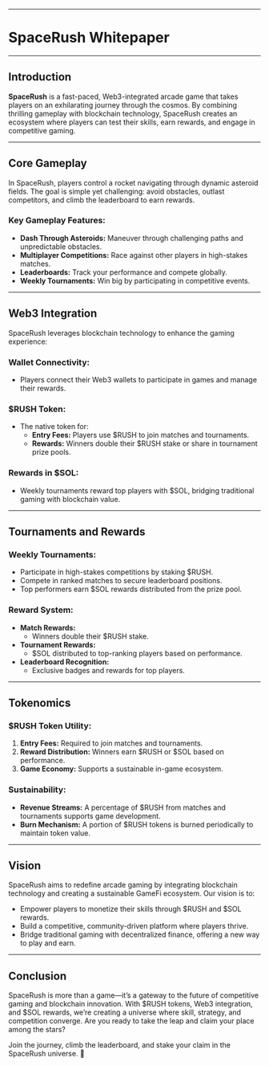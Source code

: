 
---

# **SpaceRush Whitepaper**

---

## **Introduction**

**SpaceRush** is a fast-paced, Web3-integrated arcade game that takes players on an exhilarating journey through the cosmos. By combining thrilling gameplay with blockchain technology, SpaceRush creates an ecosystem where players can test their skills, earn rewards, and engage in competitive gaming.

---

## **Core Gameplay**

In SpaceRush, players control a rocket navigating through dynamic asteroid fields. The goal is simple yet challenging: avoid obstacles, outlast competitors, and climb the leaderboard to earn rewards.

### **Key Gameplay Features:**
- **Dash Through Asteroids:** Maneuver through challenging paths and unpredictable obstacles.
- **Multiplayer Competitions:** Race against other players in high-stakes matches.
- **Leaderboards:** Track your performance and compete globally.
- **Weekly Tournaments:** Win big by participating in competitive events.

---

## **Web3 Integration**

SpaceRush leverages blockchain technology to enhance the gaming experience:

### **Wallet Connectivity:**
- Players connect their Web3 wallets to participate in games and manage their rewards.

### **$RUSH Token:**

- The native token for:
  - **Entry Fees:** Players use $RUSH to join matches and tournaments.
  - **Rewards:** Winners double their $RUSH stake or share in tournament prize pools.

### **Rewards in $SOL:**

- Weekly tournaments reward top players with $SOL, bridging traditional gaming with blockchain value.

---

## **Tournaments and Rewards**

### **Weekly Tournaments:**

- Participate in high-stakes competitions by staking $RUSH.
- Compete in ranked matches to secure leaderboard positions.
- Top performers earn $SOL rewards distributed from the prize pool.

### **Reward System:**

- **Match Rewards:**
  - Winners double their $RUSH stake.
- **Tournament Rewards:**
  - $SOL distributed to top-ranking players based on performance.
- **Leaderboard Recognition:**
  - Exclusive badges and rewards for top players.

---

## **Tokenomics**

### **$RUSH Token Utility:**

1. **Entry Fees:** Required to join matches and tournaments.
2. **Reward Distribution:** Winners earn $RUSH or $SOL based on performance.
3. **Game Economy:** Supports a sustainable in-game ecosystem.

### **Sustainability:**

- **Revenue Streams:** A percentage of $RUSH from matches and tournaments supports game development.
- **Burn Mechanism:** A portion of $RUSH tokens is burned periodically to maintain token value.

---

## **Vision**

SpaceRush aims to redefine arcade gaming by integrating blockchain technology and creating a sustainable GameFi ecosystem. Our vision is to:
- Empower players to monetize their skills through $RUSH and $SOL rewards.
- Build a competitive, community-driven platform where players thrive.
- Bridge traditional gaming with decentralized finance, offering a new way to play and earn.

---

## **Conclusion**

SpaceRush is more than a game—it’s a gateway to the future of competitive gaming and blockchain innovation. With $RUSH tokens, Web3 integration, and $SOL rewards, we’re creating a universe where skill, strategy, and competition converge. Are you ready to take the leap and claim your place among the stars?

Join the journey, climb the leaderboard, and stake your claim in the SpaceRush universe. 🚀
